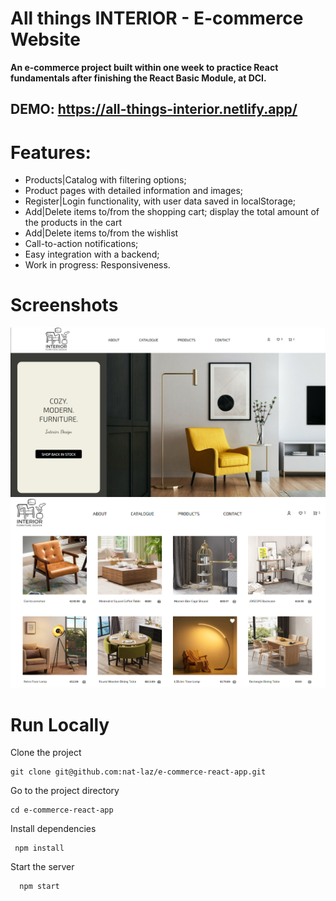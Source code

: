 
# All things INTERIOR - E-commerce Website

__An e-commerce project built within one week to practice React fundamentals after finishing the React Basic Module, at DCI.__

## DEMO: https://all-things-interior.netlify.app/

# Features:
- Products|Catalog with filtering options;
- Product pages with detailed information and images;
- Register|Login functionality, with user data saved in localStorage;
- Add|Delete items to/from the shopping cart; display the total amount of the products in the cart
- Add|Delete items to/from the wishlist
- Call-to-action notifications;
- Easy integration with a backend;
- Work in progress: Responsiveness.

# Screenshots

![alt](/src/assets/01.png)
![alt](/src/assets/02.png)
 
# Run Locally

Clone the project

```
git clone git@github.com:nat-laz/e-commerce-react-app.git 
```
Go to the project directory

``` 
cd e-commerce-react-app
```

Install dependencies

```
 npm install
```
Start the server

```
  npm start
  ```
